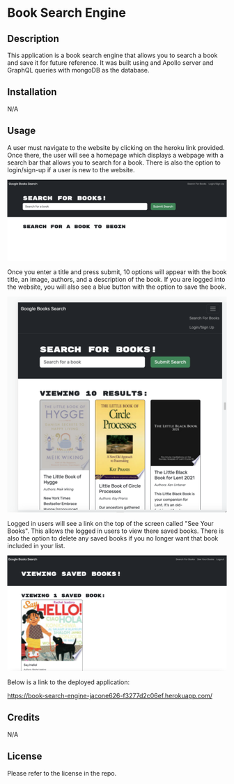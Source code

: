 # Book Search Engine

## Description
This application is a book search engine that allows you to search a book and save it for future reference. It was built using and Apollo server and GraphQL queries with mongoDB as the database. 

## Installation
N/A

## Usage
A user must navigate to the website by clicking on the heroku link provided. Once there, the user will see a homepage which displays a webpage with a search bar that allows you to search for a book. There is also the option to login/sign-up if a user is new to the website.

![homepage with search bar to search a book](assets/search-home.png)

Once you enter a title and press submit, 10 options will appear with the book title, an image, authors, and a description of the book. If you are logged into the website, you will also see a blue button with the option to save the book. 

![results for the search "little" with 10 books shown](assets/search-view.png)

Logged in users will see a link on the top of the screen called "See Your Books". This allows the logged in users to view there saved books. There is also the option to delete any saved books if you no longer want that book included in your list. 

![viewing one saved book called "Say Hello"](assets/search-saved.png)


Below is a link to the deployed application:

https://book-search-engine-jacone626-f3277d2c06ef.herokuapp.com/

## Credits

N/A

## License
Please refer to the license in the repo.
